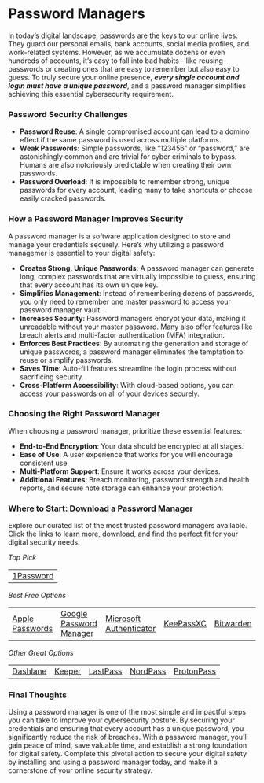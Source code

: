 # Password Managers

In today’s digital landscape, passwords are the keys to our online lives. They guard our personal emails, bank accounts, social media profiles, and work-related systems. However, as we accumulate dozens or even hundreds of accounts, it’s easy to fall into bad habits - like reusing passwords or creating ones that are easy to remember but also easy to guess. To truly secure your online presence, ***every single account and login must have a unique password***, and a password manager simplifies achieving this essential cybersecurity requirement.

### Password Security Challenges

- **Password Reuse**: A single compromised account can lead to a domino effect if the same password is used across multiple platforms.
- **Weak Passwords**: Simple passwords, like “123456” or “password,” are astonishingly common and are trivial for cyber criminals to bypass. Humans are also notoriously predictable when creating their own passwords.
- **Password Overload**: It is impossible to remember strong, unique passwords for every account, leading many to take shortcuts or choose easily cracked passwords.

### How a Password Manager Improves Security

A password manager is a software application designed to store and manage your credentials securely. Here’s why utilizing a password managemer is essential to your digital safety:

- **Creates Strong, Unique Passwords**: A password manager can generate long, complex passwords that are virtually impossible to guess, ensuring that every account has its own unique key.
- **Simplifies Management**: Instead of remembering dozens of passwords, you only need to remember one master password to access your password manager vault.
- **Increases Security**: Password managers encrypt your data, making it unreadable without your master password. Many also offer features like breach alerts and multi-factor authentication (MFA) integration.
- **Enforces Best Practices**: By automating the generation and storage of unique passwords, a password manager eliminates the temptation to reuse or simplify passwords.
- **Saves Time**: Auto-fill features streamline the login process without sacrificing security.
- **Cross-Platform Accessibility**: With cloud-based options, you can access your passwords on all of your devices securely.

### Choosing the Right Password Manager

When choosing a password manager, prioritize these essential features:

- **End-to-End Encryption**: Your data should be encrypted at all stages.
- **Ease of Use**: A user experience that works for you will encourage consistent use.
- **Multi-Platform Support**: Ensure it works across your devices.
- **Additional Features**: Breach monitoring, password strength and health reports, and secure note storage can enhance your protection.

### Where to Start: Download a Password Manager

Explore our curated list of the most trusted password managers available. Click the links to learn more, download, and find the perfect fit for your digital security needs.

*Top Pick*
<table>
  <tr>
    <td><a href="https://1password.com/" target="_1pwd">1Password</a></td>
  </tr>
</table>

*Best Free Options*
<table>
  <tr>
    <td><a href="https://apps.apple.com/us/app/passwords/id6473799789" target="_appl">Apple Passwords</a></td>
    <td><a href="https://support.google.com/accounts/answer/6208650?hl=en&co=GENIE.Platform%3DAndroid#zippy=%2Cget-started" target="_goog">Google Password Manager</a></td>
    <td><a href="https://support.microsoft.com/en-us/account-billing/about-microsoft-authenticator-9783c865-0308-42fb-a519-8cf666fe0acc" target="_msft">Microsoft Authenticator</a></td>
    <td><a href="https://keepassxc.org/" target="_kpxc">KeePassXC</a></td>
    <td><a href="https://bitwarden.com/" target="_bw">Bitwarden</a></td>
  </tr>
</table>

*Other Great Options*
<table>
  <tr>
    <td><a href="https://www.dashlane.com/personal-password-manager" target="_dl">Dashlane</a></td>
    <td><a href="https://www.keepersecurity.com/" target="_k">Keeper</a></td>
    <td><a href="https://www.lastpass.com/" target="_lp">LastPass</a></td>
    <td><a href="https://go.nordpass.io/aff_c?offer_id=488&aff_id=34741&url_id=9356" target="_nord">NordPass</a></td>
    <td><a href="https://proton.me/pass" target="_proton">ProtonPass</a></td>
  </tr>
</table>

### Final Thoughts

Using a password manager is one of the most simple and impactful steps you can take to improve your cybersecurity posture. By securing your credentials and ensuring that every account has a unique password, you significantly reduce the risk of breaches. With a password manager, you’ll gain peace of mind, save valuable time, and establish a strong foundation for digital safety. Complete this pivotal action to secure your digital safety by installing and using a password manager today, and make it a cornerstone of your online security strategy.
